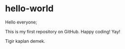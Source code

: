 # hello-world

Hello everyone;

This is my first repository on GitHub.
Happy coding!
Yay!

Tigir kaplan demek.
